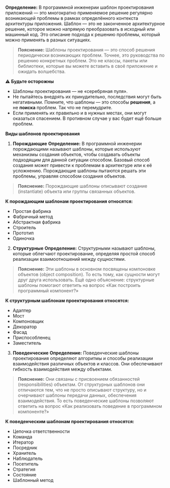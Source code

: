 **Определение:**
В программной инженерии шаблон проектирования приложений — это многократно применяемое решение регулярно возникающей проблемы в рамках определённого контекста архитектуры приложения. Шаблон — это не законченное архитектурное решение, которое можно напрямую преобразовать в исходный или машинный код. Это описание подхода к решению проблемы, который можно применять в разных ситуациях.

> **Пояснение:**
> Шаблоны проектирования — это способ решения периодически возникающих проблем. Точнее, это руководства по решению конкретных проблем. Это не классы, пакеты или библиотеки, которые вы можете вставить в своё приложение и ожидать волшебства.

⚠️ **Будьте осторожны**
- Шаблоны проектирования — не «серебряная пуля».
- Не пытайтесь внедрять их принудительно, последствия могут быть негативными. Помните, что шаблоны — это способы **решения**, а не **поиска** проблем. Так что не перемудрите.
- Если применять их правильно и в нужных местах, они могут оказаться спасением. В противном случае у вас будет ещё больше проблем.

**Виды шаблонов проектирования**
1. **Порождающие**
**Определение:** В программной инженерии порождающими называют шаблоны, которые используют механизмы создания объектов, чтобы создавать объекты подходящим для данной ситуации способом. Базовый способ создания может привести к проблемам в архитектуре или к её усложнению. Порождающие шаблоны пытаются решать эти проблемы, управляя способом создания объектов.

> **Пояснение:**
> Порождающие шаблоны описывают создание (instantiate) объекта или группы связанных объектов.

**К порождающим шаблонам проектирования относятся:**
- Простая фабрика
- Фабричный метод
- Абстрактная фабрика
- Строитель
- Прототип
- Одиночка

2. **Структурные**
**Определение:** Структурными называют шаблоны, которые облегчают проектирование, определяя простой способ реализации взаимоотношений между сущностями.

> **Пояснение:**
> Эти шаблоны в основном посвящены компоновке объектов (object composition). То есть тому, как сущности могут друг друга использовать. Ещё одно объяснение: структурные шаблоны помогают ответить на вопрос «Как построить программный компонент?»

**К структурным шаблонам проектирования относятся:**
- Адаптер
- Мост
- Компоновщик
- Декоратор
- Фасад
- Приспособленец
- Заместитель

3. **Поведенческие**
**Определение:** Поведенческие шаблоны проектирования определяют алгоритмы и способы реализации взаимодействия различных объектов и классов. Они обеспечивают гибкость взаимодействия между объектами.

> **Пояснение:**
> Они связаны с присвоением обязанностей (responsibilities) объектам. От структурных шаблонов они отличаются тем, что не просто описывают структуру, но и очерчивают шаблоны передачи данных, обеспечения взаимодействия. То есть поведенческие шаблоны позволяют ответить на вопрос «Как реализовать поведение в программном компоненте?»

**К поведенческим шаблонам проектирования относятся:**
- Цепочка ответственности
- Команда
- Итератор
- Посредник
- Хранитель
- Наблюдатель
- Посетитель
- Стратегия
- Состояние
- Шаблонный метод